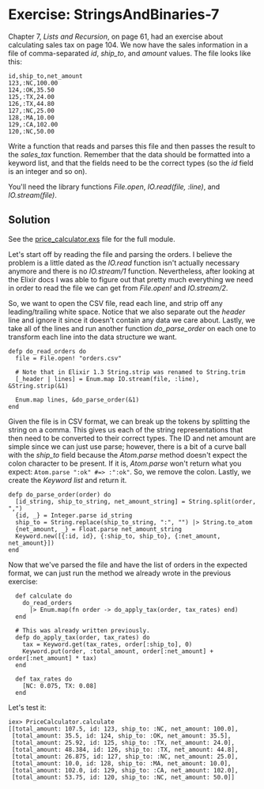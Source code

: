 # Exercise: StringsAndBinaries-7
Chapter 7, *Lists and Recursion*, on page 61, had an exercise about calculating sales tax on page 104. We now have the sales information in a file of comma-separated *id*, *ship_to*, and *amount* values. The file looks like this:

```
id,ship_to,net_amount
123,:NC,100.00
124,:OK,35.50
125,:TX,24.00
126,:TX,44.80
127,:NC,25.00
128,:MA,10.00
129,:CA,102.00
120,:NC,50.00
```

Write a function that reads and parses this file and then passes the result to the *sales_tax* function. Remember that the data should be formatted into a keyword list, and that the fields need to be the correct types (so the *id* field is an integer and so on).

You'll need the library functions *File.open*, *IO.read(file, :line)*, and *IO.stream(file)*.

## Solution
See the [price_calculator.exs](./price_calculator.exs) file for the full module.

Let's start off by reading the file and parsing the orders. I believe the problem is a little dated as the *IO.read* function isn't actually necessary anymore and there is no *IO.stream/1* function. Nevertheless, after looking at the Elixir docs I was able to figure out that pretty much everything we need in order to read the file we can get from *File.open!* and *IO.stream/2*.

So, we want to open the CSV file, read each line, and strip off any leading/trailing white space. Notice that we also separate out the *header* line and ignore it since it doesn't contain any data we care about. Lastly, we take all of the lines and run another function *do_parse_order* on each one to transform each line into the data structure we want.
```
defp do_read_orders do
  file = File.open! "orders.csv"

  # Note that in Elixir 1.3 String.strip was renamed to String.trim
  [_header | lines] = Enum.map IO.stream(file, :line), &String.strip(&1)

  Enum.map lines, &do_parse_order(&1)
end
```

Given the file is in CSV format, we can break up the tokens by splitting the string on a comma. This gives us each of the string representations that then need to be converted to their correct types. The ID and net amount are simple since we can just use parse; however, there is a bit of a curve ball with the *ship_to* field because the *Atom.parse* method doesn't expect the colon character to be present. If it is, *Atom.parse* won't return what you expect: `Atom.parse ":ok" #=> :":ok"`. So, we remove the colon. Lastly, we create the *Keyword list* and return it.
```
defp do_parse_order(order) do
  [id_string, ship_to_string, net_amount_string] = String.split(order, ",")
  {id, _} = Integer.parse id_string
  ship_to = String.replace(ship_to_string, ":", "") |> String.to_atom
  {net_amount, _} = Float.parse net_amount_string
  Keyword.new([{:id, id}, {:ship_to, ship_to}, {:net_amount, net_amount}])
end
```

Now that we've parsed the file and have the list of orders in the expected format, we can just run the method we already wrote in the previous exercise:
```
  def calculate do
    do_read_orders
      |> Enum.map(fn order -> do_apply_tax(order, tax_rates) end)
  end

  # This was already written previously.
  defp do_apply_tax(order, tax_rates) do
    tax = Keyword.get(tax_rates, order[:ship_to], 0)
    Keyword.put(order, :total_amount, order[:net_amount] + order[:net_amount] * tax)
  end

  def tax_rates do
    [NC: 0.075, TX: 0.08]
  end
```

Let's test it:
```
iex> PriceCalculator.calculate
[[total_amount: 107.5, id: 123, ship_to: :NC, net_amount: 100.0],
 [total_amount: 35.5, id: 124, ship_to: :OK, net_amount: 35.5],
 [total_amount: 25.92, id: 125, ship_to: :TX, net_amount: 24.0],
 [total_amount: 48.384, id: 126, ship_to: :TX, net_amount: 44.8],
 [total_amount: 26.875, id: 127, ship_to: :NC, net_amount: 25.0],
 [total_amount: 10.0, id: 128, ship_to: :MA, net_amount: 10.0],
 [total_amount: 102.0, id: 129, ship_to: :CA, net_amount: 102.0],
 [total_amount: 53.75, id: 120, ship_to: :NC, net_amount: 50.0]]
```
